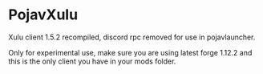 # PojavXulu
Xulu client 1.5.2 recompiled, discord rpc removed for use in pojavlauncher.

Only for experimental use, make sure you are using latest forge 1.12.2 and this is the only client you have in your mods folder.
